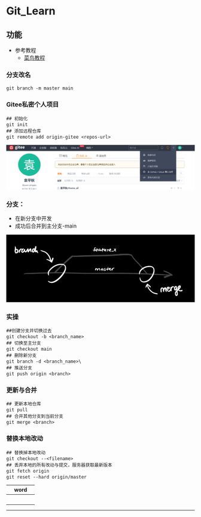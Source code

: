 # Git_Learn

## 功能

- 参考教程
  - [菜鸟教程](https://www.runoob.com/git/git-tutorial.html)

### 分支改名

```shell
git branch -m master main
```



### Gitee私密个人项目

```shell
## 初始化
git init
## 添加远程仓库
git remote add origin-gitee <repos-url>
```

![github导入gitee](../../assets/image-20240816205417322.png)

### 分支：

- 在新分支中开发
- 成功后合并到主分支-main

![分支功能](../../assets/branches.png)

### 实操

```shell
##创建分支并切换过去
git checkout -b <branch_name> 	
## 切换至主分支
git checkout main
## 删除新分支
git branch -d <branch_name>\
## 推送分支
git push origin <branch>
```

### 更新与合并

```shell
## 更新本地仓库
git pull
## 合并其他分支到当前分支
git merge <branch>

```

### 替换本地改动

```shell
## 替换掉本地改动
git checkout --<filename>
## 丢弃本地的所有改动与提交，服务器获取最新版本
git fetch origin
git reset --hard origin/master
```

|      | word |      |
| ---- | ---- | ---- |
|      |      |      |
|      |      |      |
|      |      |      |
|      |      |      |
|      |      |      |







****
